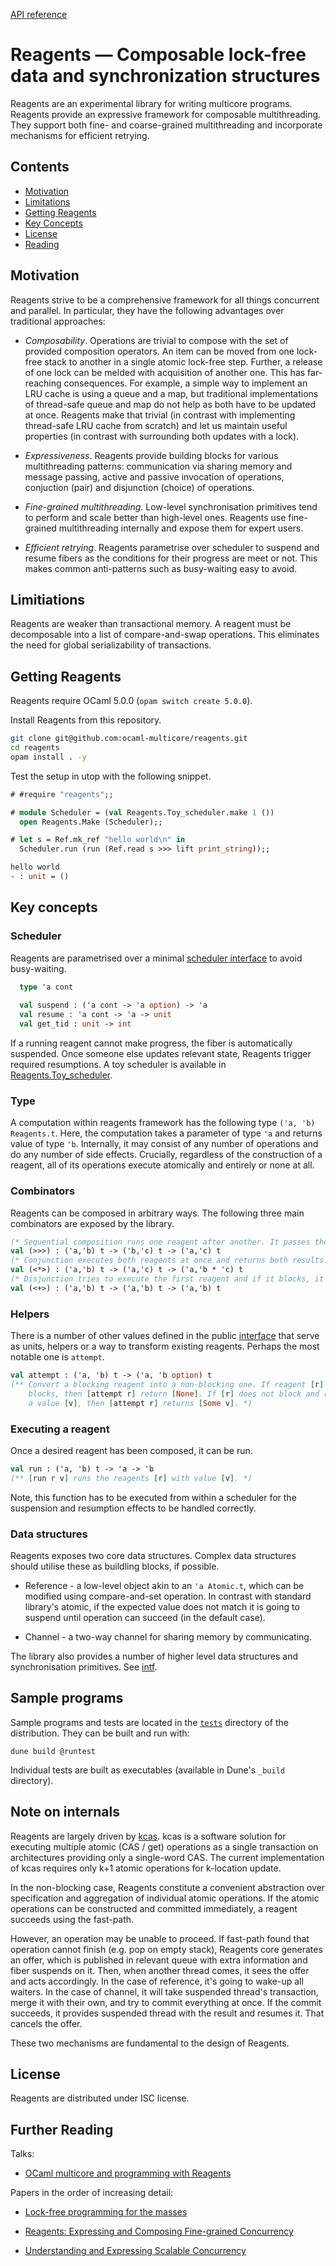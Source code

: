 [API reference](https://ocaml-multicore.github.io/reagents/doc/)

# Reagents — Composable lock-free data and synchronization structures

Reagents are an experimental library for writing multicore programs. Reagents provide an expressive framework for composable multithreading. They support both fine- and coarse-grained multithreading and incorporate mechanisms for efficient retrying.

## Contents

* [Motivation](#motivation)
* [Limitations](#limitiations)
* [Getting Reagents](#getting-reagents)
* [Key Concepts](#key-concepts)
* [License](#license)
* [Reading](#reading)


## Motivation

Reagents strive to be a comprehensive framework for all things concurrent and parallel. In particular, they have the following advantages over traditional approaches: 

* *Composability*. Operations are trivial to compose with the set of provided composition operators. An item can be moved from one lock-free stack to another in a single atomic lock-free step. Further, a release of one lock can be melded with acquisition of another one. This has far-reaching consequences. For example, a simple way to implement an LRU cache is using a queue and a map, but traditional implementations of thread-safe queue and map do not help as both have to be updated at once. Reagents make that trivial (in contrast with implementing thread-safe LRU cache from scratch) and let us maintain useful properties (in contrast with surrounding both updates with a lock).

* *Expressiveness*. Reagents provide building blocks for various multithreading patterns: communication via sharing memory and message passing, active and passive invocation of operations, conjuction (pair) and disjunction (choice) of operations. 

* *Fine-grained multithreading*. Low-level synchronisation primitives tend to perform and scale better than high-level ones. Reagents use fine-grained multithreading internally and expose them for expert users. 

* *Efficient retrying*. Reagents parametrise over scheduler to suspend and resume fibers as the conditions for their progress are meet or not. This makes common anti-patterns such as busy-waiting easy to avoid.

## Limitiations

Reagents are weaker than transactional memory. A reagent must be decomposable into a list of compare-and-swap operations. This eliminates the need for global serializability of transactions. 

## Getting Reagents

Reagents require OCaml 5.0.0 (`opam switch create 5.0.0`).

Install Reagents from this repository. 
```sh 
git clone git@github.com:ocaml-multicore/reagents.git
cd reagents
opam install . -y
```

Test the setup in utop with the following snippet.

```ocaml
# #require "reagents";;

# module Scheduler = (val Reagents.Toy_scheduler.make 1 ())
  open Reagents.Make (Scheduler);;

# let s = Ref.mk_ref "hello world\n" in
  Scheduler.run (run (Ref.read s >>> lift print_string));;

hello world
- : unit = ()
```

## Key concepts

### Scheduler 

Reagents are parametrised over a minimal [scheduler interface](lib/scheduler_intf.ml) to avoid busy-waiting. 

```ocaml
  type 'a cont
  
  val suspend : ('a cont -> 'a option) -> 'a
  val resume : 'a cont -> 'a -> unit
  val get_tid : unit -> int
```

If a running reagent cannot make progress, the fiber is automatically suspended. Once someone else updates relevant state, Reagents trigger required resumptions. A toy scheduler is available in [Reagents.Toy_scheduler](lib/toy_scheduler.mli).

### Type

A computation within reagents framework has the following type `('a, 'b) Reagents.t`. Here, the computation takes a parameter of type `'a` and returns value of type `'b`. Internally, it may consist of any number of operations and do any number of side effects. Crucially, regardless of the construction of a reagent, all of its operations execute atomically and entirely or none at all. 

### Combinators

Reagents can be composed in arbitrary ways. The following three main combinators are exposed by the library. 

```ocaml
(* Sequential composition runs one reagent after another. It passes the result of the first one as parameter to the second one. *)
val (>>>) : ('a,'b) t -> ('b,'c) t -> ('a,'c) t
(* Conjunction executes both reagents at once and returns both results. Note, this combinator still attempts to execute its components sequentially. It only differs with [>>>] in information flow. *)
val (<*>) : ('a,'b) t -> ('a,'c) t -> ('a,'b * 'c) t
(* Disjunction tries to execute the first reagent and if it blocks, it attempts the second one. If both block, the first one to unblock is executed. *)
val (<+>) : ('a,'b) t -> ('a,'b) t -> ('a,'b) t
```

### Helpers

There is a number of other values defined in the public [interface](lib/base_intf.ml) that serve as units, helpers or a way to transform existing reagents. Perhaps the most notable one is `attempt`.

```ocaml
val attempt : ('a, 'b) t -> ('a, 'b option) t
(** Convert a blocking reagent into a non-blocking one. If reagent [r] is a
    blocks, then [attempt r] return [None]. If [r] does not block and returns
    a value [v], then [attempt r] returns [Some v]. *)
```

### Executing a reagent

Once a desired reagent has been composed, it can be run. 

```ocaml
val run : ('a, 'b) t -> 'a -> 'b
(** [run r v] runs the reagents [r] with value [v]. *)

```
Note, this function has to be executed from within a scheduler for the suspension and resumption effects to be handled correctly.  

### Data structures 

Reagents exposes two core data structures. Complex data structures should utilise these as buildling blocks, if possible. 

* Reference - a low-level object akin to an `'a Atomic.t`, which can be modified using compare-and-set operation. In contrast with standard library's atomic, if the expected value does not match it is going to suspend until operation can succeed (in the default case). 

* Channel - a two-way channel for sharing memory by communicating. 

The library also provides a number of higher level data structures and synchronisation primitives. See [intf](lib/reagents_intf.ml).

## Sample programs

Sample programs and tests are located in the [`tests`](tests) 
directory of the distribution. They can be built and run with:

    dune build @runtest

Individual tests are built as executables (available in Dune's `_build` directory).

## Note on internals

Reagents are largely driven by [kcas](https://github.com/ocaml-multicore/kcas). kcas is a software solution for executing multiple atomic (CAS / get) operations as a single transaction on architectures providing only a single-word CAS. The current implementation of kcas requires only k+1 atomic operations for k-location update.

In the non-blocking case, Reagents constitute a convenient abstraction over specification and aggregation of individual atomic operations. If the atomic operations can be constructed and committed immediately, a reagent succeeds using the fast-path. 

However, an operation may be unable to proceed. If fast-path found that operation cannot finish (e.g. pop on empty stack), Reagents core generates an offer, which is published in relevant queue with extra information and fiber suspends on it. Then, when another thread comes, it sees the offer and acts accordingly. In the case of reference, it's going to wake-up all waiters. In the case of channel, it will take suspended thread's transaction, merge it with their own, and try to commit everything at once. If the commit succeeds, it provides suspended thread with the result and resumes it. That cancels the offer.

These two mechanisms are fundamental to the design of Reagents.

## License

Reagents are distributed under ISC license.

## Further Reading

Talks:

* [OCaml multicore and programming with Reagents](https://www.youtube.com/watch?v=qRWTws_YPBA&ab_channel=FunctionalWorks)

Papers in the order of increasing detail:

* [Lock-free programming for the masses](https://kcsrk.info/papers/reagents_ocaml16.pdf)

* [Reagents: Expressing and Composing Fine-grained Concurrency](https://aturon.github.io/academic/reagents.pdf)

* [Understanding and Expressing Scalable Concurrency](https://aturon.github.io/academic/turon-thesis.pdf)

